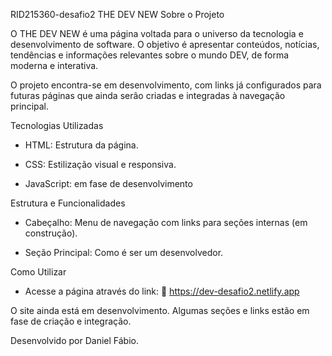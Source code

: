 RID215360-desafio2
THE DEV NEW
Sobre o Projeto

O THE DEV NEW é uma página voltada para o universo da tecnologia e desenvolvimento de software. O objetivo é apresentar conteúdos, notícias, tendências e informações relevantes sobre o mundo DEV, de forma moderna e interativa.

O projeto encontra-se em desenvolvimento, com links já configurados para futuras páginas que ainda serão criadas e integradas à navegação principal.

Tecnologias Utilizadas

- HTML: Estrutura da página.

- CSS: Estilização visual e responsiva.

- JavaScript: em fase de desenvolvimento

Estrutura e Funcionalidades

- Cabeçalho: Menu de navegação com links para seções internas (em construção).

- Seção Principal: Como é ser um desenvolvedor.

Como Utilizar

- Acesse a página através do link:
🔗 https://dev-desafio2.netlify.app

O site ainda está em desenvolvimento. Algumas seções e links estão em fase de criação e integração.

Desenvolvido por Daniel Fábio.
